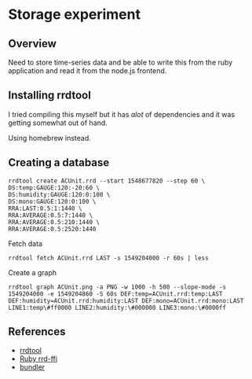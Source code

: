 # Storage experiment

## Overview

Need to store time-series data and be able to write this from the ruby 
application and read it from the node.js frontend.


## Installing rrdtool

I tried compiling this myself but it has *alot* of dependencies and it was
getting somewhat out of hand.

Using homebrew instead.


## Creating a database

``` 
rrdtool create ACUnit.rrd --start 1548677820 --step 60 \
DS:temp:GAUGE:120:-20:60 \
DS:humidity:GAUGE:120:0:100 \
DS:mono:GAUGE:120:0:100 \
RRA:LAST:0.5:1:1440 \
RRA:AVERAGE:0.5:7:1440 \
RRA:AVERAGE:0.5:210:1440 \
RRA:AVERAGE:0.5:2520:1440
```

Fetch data

``` 
rrdtool fetch ACUnit.rrd LAST -s 1549204000 -r 60s | less
```


Create a graph

``` 
rrdtool graph ACUnit.png -a PNG -w 1000 -h 500 --slope-mode -s 1549204000 -e 1549204860 -S 60s DEF:temp=ACUnit.rrd:temp:LAST DEF:humidity=ACUnit.rrd:humidity:LAST DEF:mono=ACUnit.rrd:mono:LAST LINE1:temp\#ff0000 LINE2:humidity:\#000000 LINE3:mono:\#0000ff
```


## References

* [rrdtool](https://oss.oetiker.ch/rrdtool/)
* [Ruby rrd-ffi](https://rubygems.org/gems/rrd-ffi/versions/0.2.14)
* [bundler](https://bundler.io/v2.0/guides/bundler_setup.html)


